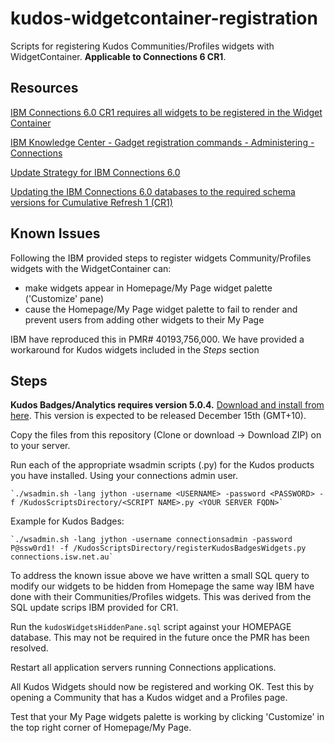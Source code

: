 # kudos-widgetcontainer-registration
Scripts for registering Kudos Communities/Profiles widgets with WidgetContainer. __Applicable to Connections 6 CR1__.

## Resources
[IBM Connections 6.0 CR1 requires all widgets to be registered in the Widget Container](http://www-01.ibm.com/support/docview.wss?uid=swg22011111)

[IBM Knowledge Center - Gadget registration commands - Administering - Connections](https://www.ibm.com/support/knowledgecenter/SSYGQH_6.0.0/admin/admin/r_admin_gadget_reg_ws_commands.html)

[Update Strategy for IBM Connections 6.0](http://www-01.ibm.com/support/docview.wss?uid=swg21999492)

[Updating the IBM Connections 6.0 databases to the required schema versions for Cumulative Refresh 1 (CR1)](http://www-01.ibm.com/support/docview.wss?uid=swg22009306)

## Known Issues
Following the IBM provided steps to register widgets Community/Profiles widgets with the WidgetContainer can:
 - make widgets appear in Homepage/My Page widget palette ('Customize' pane)
 - cause the Homepage/My Page widget palette to fail to render and prevent users from adding other widgets to their My Page

IBM have reproduced this in PMR# 40193,756,000.
We have provided a workaround for Kudos widgets included in the _Steps_ section

## Steps
__Kudos Badges/Analytics requires version 5.0.4.__ [Download and install from here](http://kudosbadges.com/domino/isw/kudos/kudosweb.nsf/downloads/Kudos%20Downloads).
This version is expected to be released December 15th (GMT+10).

Copy the files from this repository (Clone or download -> Download ZIP) on to your server.

Run each of the appropriate wsadmin scripts (.py) for the Kudos products you have installed. Using your connections admin user.

    `./wsadmin.sh -lang jython -username <USERNAME> -password <PASSWORD> -f /KudosScriptsDirectory/<SCRIPT NAME>.py <YOUR SERVER FQDN>`

Example for Kudos Badges:

    `./wsadmin.sh -lang jython -username connectionsadmin -password P@ssw0rd1! -f /KudosScriptsDirectory/registerKudosBadgesWidgets.py connections.isw.net.au`


To address the known issue above we have written a small SQL query to modify our widgets to be hidden from Homepage the same way IBM have done with their Communities/Profiles widgets. This was derived from the SQL update scrips IBM provided for CR1.

Run the `kudosWidgetsHiddenPane.sql` script against your HOMEPAGE database. This may not be required in the future once the PMR has been resolved.

Restart all application servers running Connections applications.

All Kudos Widgets should now be registered and working OK. Test this by opening a Community that has a Kudos widget and a Profiles page.

Test that your My Page widgets palette is working by clicking 'Customize' in the top right corner of Homepage/My Page.
